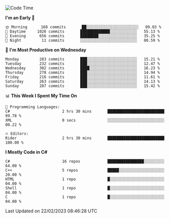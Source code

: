 <!--START_SECTION:waka-->
![Code Time](http://img.shields.io/badge/Code%20Time-940%20hrs%2032%20mins-blue)

**I'm an Early 🐤** 

```text
🌞 Morning      168 commits       ██░░░░░░░░░░░░░░░░░░░░░░░   09.03 % 
🌆 Daytime     1026 commits       █████████████░░░░░░░░░░░░   55.13 % 
🌃 Evening      656 commits       ████████░░░░░░░░░░░░░░░░░   35.25 % 
🌙 Night         11 commits       ░░░░░░░░░░░░░░░░░░░░░░░░░   00.59 % 

```
📅 **I'm Most Productive on Wednesday** 

```text
Monday         283 commits       ███░░░░░░░░░░░░░░░░░░░░░░   15.21 % 
Tuesday        232 commits       ███░░░░░░░░░░░░░░░░░░░░░░   12.47 % 
Wednesday      302 commits       ████░░░░░░░░░░░░░░░░░░░░░   16.23 % 
Thursday       278 commits       ███░░░░░░░░░░░░░░░░░░░░░░   14.94 % 
Friday         216 commits       ███░░░░░░░░░░░░░░░░░░░░░░   11.61 % 
Saturday       263 commits       ███░░░░░░░░░░░░░░░░░░░░░░   14.13 % 
Sunday         287 commits       ███░░░░░░░░░░░░░░░░░░░░░░   15.42 % 

```


📊 **This Week I Spent My Time On** 

```text
💬 Programming Languages: 
C#                       2 hrs 30 mins       █████████████████████████   99.78 % 
XML                      0 secs              ░░░░░░░░░░░░░░░░░░░░░░░░░   00.22 % 

🔥 Editors: 
Rider                    2 hrs 30 mins       █████████████████████████   100.00 % 

```

**I Mostly Code in C#** 

```text
C#                       16 repos            ████████████████░░░░░░░░░   64.00 % 
C++                      5 repos             █████░░░░░░░░░░░░░░░░░░░░   20.00 % 
HTML                     1 repo              █░░░░░░░░░░░░░░░░░░░░░░░░   04.00 % 
Shell                    1 repo              █░░░░░░░░░░░░░░░░░░░░░░░░   04.00 % 
C                        1 repo              █░░░░░░░░░░░░░░░░░░░░░░░░   04.00 % 

```



 Last Updated on 22/02/2023 08:46:28 UTC
<!--END_SECTION:waka-->
